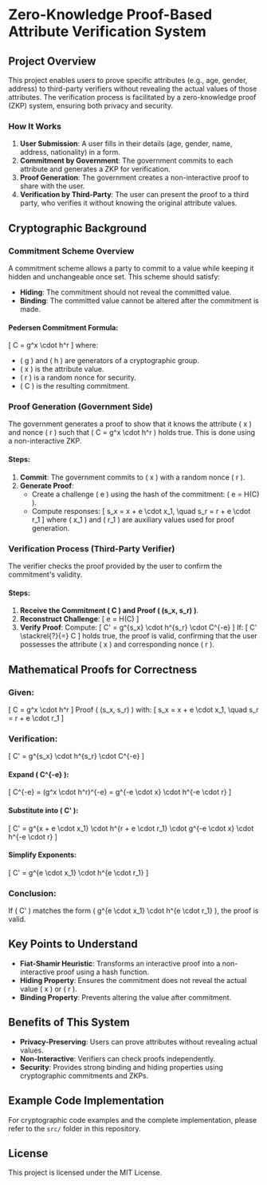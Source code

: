 # Zero-Knowledge Proof-Based Attribute Verification System

## Project Overview

This project enables users to prove specific attributes (e.g., age, gender, address) to third-party verifiers without revealing the actual values of those attributes. The verification process is facilitated by a zero-knowledge proof (ZKP) system, ensuring both privacy and security.

### How It Works

1. **User Submission**: A user fills in their details (age, gender, name, address, nationality) in a form.
2. **Commitment by Government**: The government commits to each attribute and generates a ZKP for verification.
3. **Proof Generation**: The government creates a non-interactive proof to share with the user.
4. **Verification by Third-Party**: The user can present the proof to a third party, who verifies it without knowing the original attribute values.

## Cryptographic Background

### Commitment Scheme Overview

A commitment scheme allows a party to commit to a value while keeping it hidden and unchangeable once set. This scheme should satisfy:

- **Hiding**: The commitment should not reveal the committed value.
- **Binding**: The committed value cannot be altered after the commitment is made.

#### Pedersen Commitment Formula:
\[
C = g^x \cdot h^r
\]
where:

- \( g \) and \( h \) are generators of a cryptographic group.
- \( x \) is the attribute value.
- \( r \) is a random nonce for security.
- \( C \) is the resulting commitment.

### Proof Generation (Government Side)

The government generates a proof to show that it knows the attribute \( x \) and nonce \( r \) such that \( C = g^x \cdot h^r \) holds true. This is done using a non-interactive ZKP.

#### Steps:
1. **Commit**: The government commits to \( x \) with a random nonce \( r \).
2. **Generate Proof**:
   - Create a challenge \( e \) using the hash of the commitment: \( e = H(C) \).
   - Compute responses:
     \[
     s_x = x + e \cdot x_1, \quad s_r = r + e \cdot r_1
     \]
   where \( x_1 \) and \( r_1 \) are auxiliary values used for proof generation.

### Verification Process (Third-Party Verifier)

The verifier checks the proof provided by the user to confirm the commitment's validity.

#### Steps:
1. **Receive the Commitment \( C \) and Proof \( (s_x, s_r) \)**.
2. **Reconstruct Challenge**:
   \[
   e = H(C)
   \]
3. **Verify Proof**:
   Compute:
   \[
   C' = g^{s_x} \cdot h^{s_r} \cdot C^{-e}
   \]
   If:
   \[
   C' \stackrel{?}{=} C
   \]
   holds true, the proof is valid, confirming that the user possesses the attribute \( x \) and corresponding nonce \( r \).

## Mathematical Proofs for Correctness

### Given:
\[
C = g^x \cdot h^r
\]
Proof \( (s_x, s_r) \) with:
\[
s_x = x + e \cdot x_1, \quad s_r = r + e \cdot r_1
\]

### Verification:
\[
C' = g^{s_x} \cdot h^{s_r} \cdot C^{-e}
\]

#### Expand \( C^{-e} \):
\[
C^{-e} = (g^x \cdot h^r)^{-e} = g^{-e \cdot x} \cdot h^{-e \cdot r}
\]

#### Substitute into \( C' \):
\[
C' = g^{x + e \cdot x_1} \cdot h^{r + e \cdot r_1} \cdot g^{-e \cdot x} \cdot h^{-e \cdot r}
\]

#### Simplify Exponents:
\[
C' = g^{e \cdot x_1} \cdot h^{e \cdot r_1}
\]

### Conclusion:
If \( C' \) matches the form \( g^{e \cdot x_1} \cdot h^{e \cdot r_1} \), the proof is valid.

## Key Points to Understand

- **Fiat-Shamir Heuristic**: Transforms an interactive proof into a non-interactive proof using a hash function.
- **Hiding Property**: Ensures the commitment does not reveal the actual value \( x \) or \( r \).
- **Binding Property**: Prevents altering the value after commitment.

## Benefits of This System

- **Privacy-Preserving**: Users can prove attributes without revealing actual values.
- **Non-Interactive**: Verifiers can check proofs independently.
- **Security**: Provides strong binding and hiding properties using cryptographic commitments and ZKPs.

## Example Code Implementation

For cryptographic code examples and the complete implementation, please refer to the `src/` folder in this repository.

## License

This project is licensed under the MIT License.
